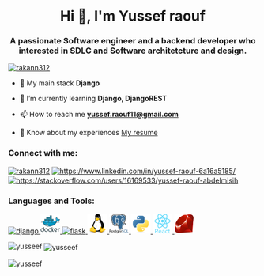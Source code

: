 <h1 align="center">Hi 👋, I'm Yussef raouf</h1>
<h3 align="center">A passionate Software engineer and a backend developer who interested in SDLC and Software architetcture and design.</h3>



<p align="left"> <a href="https://twitter.com/rakann312" target="blank"><img src="https://img.shields.io/twitter/follow/rakann312?logo=twitter&style=for-the-badge" alt="rakann312" /></a> </p>

- 🔭 My main stack **Django**

- 🌱 I’m currently learning **Django, DjangoREST**

- 📫 How to reach me **yussef.raouf11@gmail.com**

- 📄 Know about my experiences [My resume](https://drive.google.com/file/d/1bqBWcfk5qjuz3XjCyuH-PePZzppRIw39/view?usp=share_link)



<h3 align="left">Connect with me:</h3>
<p align="left">
<a href="https://twitter.com/rakann312" target="blank"><img align="center" src="https://raw.githubusercontent.com/rahuldkjain/github-profile-readme-generator/master/src/images/icons/Social/twitter.svg" alt="rakann312" height="30" width="40" /></a>
<a href="https://linkedin.com/in/https://www.linkedin.com/in/yussef-raouf-6a16a5185/" target="blank"><img align="center" src="https://raw.githubusercontent.com/rahuldkjain/github-profile-readme-generator/master/src/images/icons/Social/linked-in-alt.svg" alt="https://www.linkedin.com/in/yussef-raouf-6a16a5185/" height="30" width="40" /></a>
<a href="https://stackoverflow.com/users/16169533/yussef-raouf-abdelmisih" target="blank"><img align="center" src="https://raw.githubusercontent.com/rahuldkjain/github-profile-readme-generator/master/src/images/icons/Social/stack-overflow.svg" alt="https://stackoverflow.com/users/16169533/yussef-raouf-abdelmisih" height="30" width="40" /></a>
</p>

<h3 align="left">Languages and Tools:</h3>
<p align="left"> <a href="https://www.djangoproject.com/" target="_blank" rel="noreferrer"> <img src="https://cdn.worldvectorlogo.com/logos/django.svg" alt="django" width="40" height="40"/> </a> <a href="https://www.docker.com/" target="_blank" rel="noreferrer"> <img src="https://raw.githubusercontent.com/devicons/devicon/master/icons/docker/docker-original-wordmark.svg" alt="docker" width="40" height="40"/> </a> <a href="https://flask.palletsprojects.com/" target="_blank" rel="noreferrer"> <img src="https://www.vectorlogo.zone/logos/pocoo_flask/pocoo_flask-icon.svg" alt="flask" width="40" height="40"/> </a> <a href="https://www.linux.org/" target="_blank" rel="noreferrer"> <img src="https://raw.githubusercontent.com/devicons/devicon/master/icons/linux/linux-original.svg" alt="linux" width="40" height="40"/> </a> <a href="https://www.postgresql.org" target="_blank" rel="noreferrer"> <img src="https://raw.githubusercontent.com/devicons/devicon/master/icons/postgresql/postgresql-original-wordmark.svg" alt="postgresql" width="40" height="40"/> </a> <a href="https://www.python.org" target="_blank" rel="noreferrer"> <img src="https://raw.githubusercontent.com/devicons/devicon/master/icons/python/python-original.svg" alt="python" width="40" height="40"/> </a> <a href="https://reactjs.org/" target="_blank" rel="noreferrer"> <img src="https://raw.githubusercontent.com/devicons/devicon/master/icons/react/react-original-wordmark.svg" alt="react" width="40" height="40"/> </a> <a href="https://www.ruby-lang.org/en/" target="_blank" rel="noreferrer"> <img src="https://raw.githubusercontent.com/devicons/devicon/master/icons/ruby/ruby-original.svg" alt="ruby" width="40" height="40"/> </a> </p>

<p><img align="left" src="https://github-readme-stats.vercel.app/api/top-langs?username=yusseef&show_icons=true&locale=en&layout=compact" alt="yusseef" /></p>

<p>&nbsp;<img align="center" src="https://github-readme-stats.vercel.app/api?username=yusseef&show_icons=true&locale=en" alt="yusseef" /></p>

<p><img align="center" src="https://github-readme-streak-stats.herokuapp.com/?user=yusseef&" alt="yusseef" /></p>
